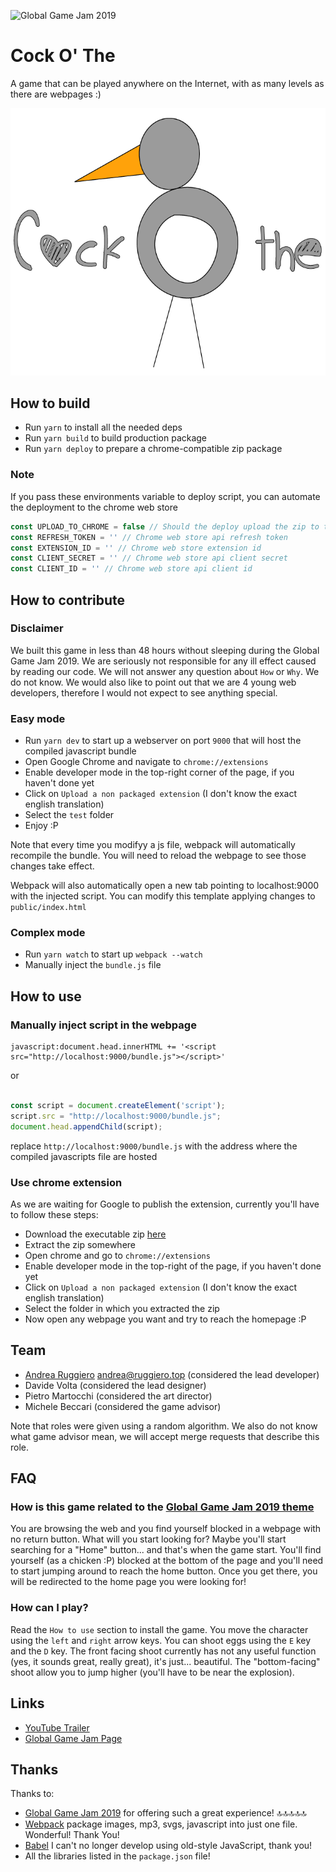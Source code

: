 ![Global Game Jam 2019](http://www.globalgamejam.it/wp-content/uploads/2018/11/ggj18_fb_eventheader_1920x1080px.jpg)

# Cock O' The

A game that can be played anywhere on the Internet, with as many levels as there are webpages :)

![Logo Cock O' The](src/assets/LogoCockOThe.png)


## How to build

* Run `yarn` to install all the needed deps
* Run `yarn build` to build production package
* Run `yarn deploy` to prepare a chrome-compatible zip package

### Note

If you pass these environments variable to deploy script, you can automate
the deployment to the chrome web store

```js
const UPLOAD_TO_CHROME = false // Should the deploy upload the zip to the chrome web store
const REFRESH_TOKEN = '' // Chrome web store api refresh token
const EXTENSION_ID = '' // Chrome web store extension id
const CLIENT_SECRET = '' // Chrome web store api client secret
const CLIENT_ID = '' // Chrome web store api client id
```

## How to contribute

### Disclaimer

We built this game in less than 48 hours without sleeping during the Global Game Jam 2019. 
We are seriously not responsible for any ill effect caused by reading our code. 
We will not answer any question about `How` or `Why`. We do not know. 
We would also like to point out that we are 4 young web developers, therefore I would not expect to see anything special.

### Easy mode

* Run `yarn dev` to start up a webserver on port `9000` that will host the compiled javascript bundle 
* Open Google Chrome and navigate to `chrome://extensions`
* Enable developer mode in the top-right corner of the page, if you haven't done yet
* Click on `Upload a non packaged extension` (I don't know the exact english translation)
* Select the `test` folder
* Enjoy :P

Note that every time you modifyy a js file, webpack will automatically recompile
the bundle. You will need to reload the webpage to see those changes take effect.

Webpack will also automatically open a new tab pointing to localhost:9000 with the injected script. 
You can modify this template applying changes to `public/index.html`

### Complex mode

* Run `yarn watch` to start up `webpack --watch`
* Manually inject the `bundle.js` file

## How to use

### Manually inject script in the webpage

```
javascript:document.head.innerHTML += '<script src="http://localhost:9000/bundle.js"></script>'

```

or

```js

const script = document.createElement('script');
script.src = "http://localhost:9000/bundle.js";
document.head.appendChild(script);

```

replace `http://localhost:9000/bundle.js` with the address where the compiled javascripts file are hosted

### Use chrome extension

As we are waiting for Google to publish the extension, currently you'll have to follow these steps: 

* Download the executable zip [here](https://git.shitware.xyz/team10/global-game-jam-2019/game/pipelines)
* Extract the zip somewhere
* Open chrome and go to `chrome://extensions`
* Enable developer mode in the top-right of the page, if you haven't done yet
* Click on `Upload a non packaged extension` (I don't know the exact english translation)
* Select the folder in which you extracted the zip
* Now open any webpage you want and try to reach the homepage :P

## Team

* [Andrea Ruggiero](https://pupax.me) <andrea@ruggiero.top> (considered the lead developer)
* Davide Volta (considered the lead designer)
* Pietro Martocchi (considered the art director)
* Michele Beccari (considered the game advisor)

Note that roles were given using a random algorithm. We also do not know what game advisor mean, we will accept merge requests that 
describe this role.

## FAQ

### How is this game related to the [Global Game Jam 2019 theme](https://globalgamejam.org/news/theme-global-game-jam-2019-%E2%80%A6)

You are browsing the web and you find yourself blocked in a webpage with no return button. What will you start looking for? 
Maybe you'll start searching for a "Home" button... and that's when the game start. You'll find yourself (as a chicken :P)
blocked at the bottom of the page and you'll need to start jumping around to reach the home button.
Once you get there, you will be redirected to the home page you were looking for!

### How can I play? 

Read the `How to use` section to install the game. You move the character using the `left` and `right` arrow keys. You can shoot
eggs using the `E` key and the `D` key. The front facing shoot currently has not any useful function (yes, it sounds great, really great), it's just... beautiful. 
The "bottom-facing" shoot allow you to jump higher (you'll have to be near the explosion). 

## Links

* [YouTube Trailer](https://www.youtube.com/watch?v=nZcWKU4iqyg&feature=youtu.be)
* [Global Game Jam Page](https://globalgamejam.org/2019/games/cock-o)

## Thanks

Thanks to: 

* [Global Game Jam 2019](https://globalgamejam.org/) for offering such a great experience! 🔝🔝🔝🔝🔝
* [Webpack](https://webpack.js.org/) package images, mp3, svgs, javascript into just one file. Wonderful! Thank You!
* [Babel](https://babeljs.io/) I can't no longer develop using old-style JavaScript, thank you!
* All the libraries listed in the `package.json` file!